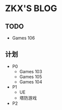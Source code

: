 # ZKX'S BLOG

## TODO

- Games 106

## 计划

- P0
	- Games 103
	- Games 105 
	- Games 104
- P1
	-  UE
	- 塔防游戏 
- P2